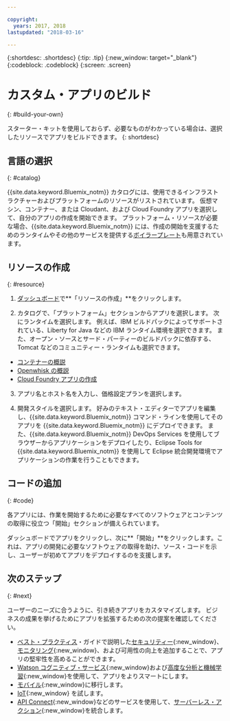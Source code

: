 ```yaml
---

copyright:
  years: 2017, 2018
lastupdated: "2018-03-16"

---
```


{:shortdesc: .shortdesc}
{:tip: .tip}
{:new_window: target="_blank"}
{:codeblock: .codeblock}
{:screen: .screen}

# カスタム・アプリのビルド
{: #build-your-own}

スターター・キットを使用しておらず、必要なものがわかっている場合は、選択したリソースでアプリをビルドできます。
{: shortdesc}

## 言語の選択
{: #catalog}

{{site.data.keyword.Bluemix_notm}} カタログには、使用できるインフラストラクチャーおよびプラットフォームのリソースがリストされています。 仮想マシン、コンテナー、または Cloudant、および Cloud Foundry アプリを選択して、自分のアプリの作成を開始できます。 プラットフォーム・リソースが必要な場合、{{site.data.keyword.Bluemix_notm}} には、作成の開始を支援するためのランタイムやその他のサービスを提供する[ボイラープレート](https://console.bluemix.net/catalog/?taxonomyNavigation=apps&category=blueprints)も用意されています。

## リソースの作成
{: #resource}

1. [ダッシュボード](https://console.bluemix.net/dashboard/apps/)で**「リソースの作成」**をクリックします。

2. カタログで、「プラットフォーム」セクションからアプリを選択します。 次にランタイムを選択します。 例えば、IBM ビルドパックによってサポートされている、Liberty for Java などの IBM ランタイム環境を選択できます。 また、オープン・ソースとサード・パーティーのビルドパックに依存する、Tomcat などのコミュニティー・ランタイムも選択できます。

  * [コンテナーの概説](../containers/container_index.html)
  * [Openwhisk の概説](../openwhisk/index.html)
  * [Cloud Foundry アプリの作成](../cfapps/index.html#creating_cloud_foundry_apps)

3. アプリ名とホスト名を入力し、価格設定プランを選択します。

4. 開発スタイルを選択します。 好みのテキスト・エディターでアプリを編集し、{{site.data.keyword.Bluemix_notm}} コマンド・ラインを使用してそのアプリを {{site.data.keyword.Bluemix_notm}} にデプロイできます。 また、{{site.data.keyword.Bluemix_notm}} DevOps Services を使用してブラウザーからアプリケーションをデプロイしたり、Eclipse Tools for {{site.data.keyword.Bluemix_notm}} を使用して Eclipse 統合開発環境でアプリケーションの作業を行うこともできます。

## コードの追加
{: #code}

各アプリには、作業を開始するために必要なすべてのソフトウェアとコンテンツの取得に役立つ「開始」セクションが備えられています。

ダッシュボードでアプリをクリックし、次に**「開始」**をクリックします。これは、アプリの開発に必要なソフトウェアの取得を助け、ソース・コードを示し、ユーザーが初めてアプリをデプロイするのを支援します。

## 次のステップ
{: #next}

ユーザーのニーズに合うように、引き続きアプリをカスタマイズします。 ビジネスの成果を挙げるためにアプリを拡張するための次の提案を確認してください。

* [ベスト・プラクティス](best-practice.html)・ガイドで説明した[セキュリティー](https://console.bluemix.net/catalog/?taxonomyNavigation=data&category=security){:new_window}、[モニタリング](https://console.bluemix.net/catalog/?category=devops){:new_window}、および可用性の向上を追加することで、アプリの堅牢性を高めることができます。
* [Watson コグニティブ・サービス](https://console.bluemix.net/catalog/?taxonomyNavigation=data&category=watson){:new_window}および[高度な分析と機械学習](https://console.bluemix.net/catalog/?taxonomyNavigation=data&category=data){:new_window}を使用して、アプリをよりスマートにします。
* [モバイル](https://console.bluemix.net/catalog/?category=mobile){:new_window}に移行します。
* [IoT](https://console.bluemix.net/catalog/?category=iot){:new_window} を試します。
* [API Connect](https://console.bluemix.net/catalog/?category=integration){:new_window}などのサービスを使用して、[サーバーレス・アクション](https://console.bluemix.net/catalog/?category=whisk){:new_window}を統合します。

